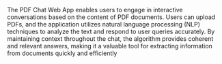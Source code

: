 The PDF Chat Web App enables users to engage in interactive conversations based on the content of PDF documents. Users can upload PDFs, and the application utilizes natural language processing (NLP) techniques to analyze the text and respond to user queries accurately. By maintaining context throughout the chat, the algorithm provides coherent and relevant answers, making it a valuable tool for extracting information from documents quickly and efficiently
